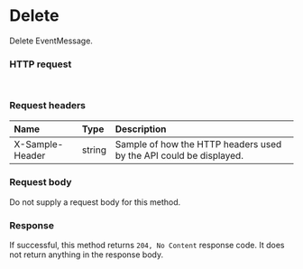# Delete

Delete EventMessage.
### HTTP request
```http


```
### Request headers
| Name       | Type | Description|
|:---------------|:--------|:----------|
| X-Sample-Header  | string  | Sample of how the HTTP headers used by the API could be displayed.|

### Request body
Do not supply a request body for this method.


### Response
If successful, this method returns `204, No Content` response code. It does not return anything in the response body.


<!-- uuid: 1a7ac508-d76f-48d0-a82f-9eebc9b5f957
2015-10-09 18:16:06 UTC -->